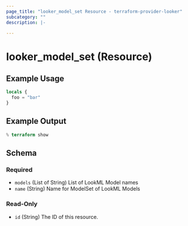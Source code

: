 ```yaml
---
page_title: "looker_model_set Resource - terraform-provider-looker"
subcategory: ""
description: |-
  
---
```

# looker_model_set (Resource)

## Example Usage
```terraform
locals {
  foo = "bar"
}
```

## Example Output
```terraform
% terraform show
```

<!-- schema generated by tfplugindocs -->
## Schema

### Required

- `models` (List of String) List of LookML Model names
- `name` (String) Name for ModelSet of LookML Models

### Read-Only

- `id` (String) The ID of this resource.
